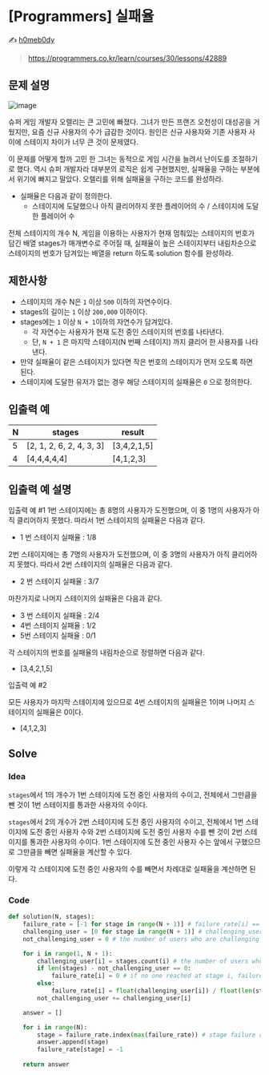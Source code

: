# [Programmers] 실패율

:writing_hand: [h0meb0dy](mailto:h0meb0dysj@gmail.com)

> https://programmers.co.kr/learn/courses/30/lessons/42889

## 문제 설명

![image](https://user-images.githubusercontent.com/104156058/165168680-f8d083e4-f947-442d-94c7-87b4b7f81e25.png)

슈퍼 게임 개발자 오렐리는 큰 고민에 빠졌다. 그녀가 만든 프랜즈 오천성이 대성공을 거뒀지만, 요즘 신규 사용자의 수가 급감한 것이다. 원인은 신규 사용자와 기존 사용자 사이에 스테이지 차이가 너무 큰 것이 문제였다.

이 문제를 어떻게 할까 고민 한 그녀는 동적으로 게임 시간을 늘려서 난이도를 조절하기로 했다. 역시 슈퍼 개발자라 대부분의 로직은 쉽게 구현했지만, 실패율을 구하는 부분에서 위기에 빠지고 말았다. 오렐리를 위해 실패율을 구하는 코드를 완성하라.

- 실패율은 다음과 같이 정의한다.
  - 스테이지에 도달했으나 아직 클리어하지 못한 플레이어의 수 / 스테이지에 도달한 플레이어 수

전체 스테이지의 개수 N, 게임을 이용하는 사용자가 현재 멈춰있는 스테이지의 번호가 담긴 배열 stages가 매개변수로 주어질 때, 실패율이 높은 스테이지부터 내림차순으로 스테이지의 번호가 담겨있는 배열을 return 하도록 solution 함수를 완성하라.

## 제한사항

- 스테이지의 개수 N은 `1` 이상 `500` 이하의 자연수이다.
- stages의 길이는 `1` 이상 `200,000` 이하이다.
- stages에는 `1` 이상 `N + 1`이하의 자연수가 담겨있다.
  - 각 자연수는 사용자가 현재 도전 중인 스테이지의 번호를 나타낸다.
  - 단, `N + 1` 은 마지막 스테이지(N 번째 스테이지) 까지 클리어 한 사용자를 나타낸다.
- 만약 실패율이 같은 스테이지가 있다면 작은 번호의 스테이지가 먼저 오도록 하면 된다.
- 스테이지에 도달한 유저가 없는 경우 해당 스테이지의 실패율은 `0` 으로 정의한다.

## 입출력 예

| N    | stages                   | result      |
| ---- | ------------------------ | ----------- |
| 5    | [2, 1, 2, 6, 2, 4, 3, 3] | [3,4,2,1,5] |
| 4    | [4,4,4,4,4]              | [4,1,2,3]   |

## 입출력 예 설명

입출력 예 #1
1번 스테이지에는 총 8명의 사용자가 도전했으며, 이 중 1명의 사용자가 아직 클리어하지 못했다. 따라서 1번 스테이지의 실패율은 다음과 같다.

- 1 번 스테이지 실패율 : 1/8

2번 스테이지에는 총 7명의 사용자가 도전했으며, 이 중 3명의 사용자가 아직 클리어하지 못했다. 따라서 2번 스테이지의 실패율은 다음과 같다.

- 2 번 스테이지 실패율 : 3/7

마찬가지로 나머지 스테이지의 실패율은 다음과 같다.

- 3 번 스테이지 실패율 : 2/4
- 4번 스테이지 실패율 : 1/2
- 5번 스테이지 실패율 : 0/1

각 스테이지의 번호를 실패율의 내림차순으로 정렬하면 다음과 같다.

- [3,4,2,1,5]

입출력 예 #2

모든 사용자가 마지막 스테이지에 있으므로 4번 스테이지의 실패율은 1이며 나머지 스테이지의 실패율은 0이다.

- [4,1,2,3]

## Solve

### Idea

`stages`에서 1의 개수가 1번 스테이지에 도전 중인 사용자의 수이고, 전체에서 그만큼을 뺀 것이 1번 스테이지를 통과한 사용자의 수이다.

`stages`에서 2의 개수가 2번 스테이지에 도전 중인 사용자의 수이고, 전체에서 1번 스테이지에 도전 중인 사용자 수와 2번 스테이지에 도전 중인 사용자 수를 뺀 것이 2번 스테이지를 통과한 사용자의 수이다. 1번 스테이지에 도전 중인 사용자 수는 앞에서 구했으므로 그만큼을 빼면 실패율을 계산할 수 있다.

이렇게 각 스테이지에 도전 중인 사용자의 수를 빼면서 차례대로 실패율을 계산하면 된다.

### Code

```python
def solution(N, stages):
    failure_rate = [-1 for stage in range(N + 1)] # failure_rate[i] == failure rate of stage i
    challenging_user = [0 for stage in range(N + 1)] # challenging_user[i] == the number of users who are challenging to stage i
    not_challenging_user = 0 # the number of users who are challenging to previous stages

    for i in range(1, N + 1):
        challenging_user[i] = stages.count(i) # the number of users who are challenging to stage i
        if len(stages) - not_challenging_user == 0:
            failure_rate[i] = 0 # if no one reached at stage i, failure rate is 0
        else:
            failure_rate[i] = float(challenging_user[i]) / float(len(stages) - not_challenging_user) # failure rate of stage i
        not_challenging_user += challenging_user[i]

    answer = []

    for i in range(N):
        stage = failure_rate.index(max(failure_rate)) # stage failure rate of which is highest
        answer.append(stage)
        failure_rate[stage] = -1
    
    return answer
```